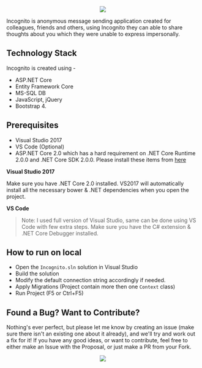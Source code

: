 <p align="center"><img src="https://s9.postimg.cc/aa17j2a0v/LOGO_PROPOSAL_FOR_INCOGNITO.jpg"></p>

Incognito is anonymous message sending application created for colleagues, friends and others, using Incognito they can able to share thoughts about you which they were unable to express impersonally.

## Technology Stack
Incognito is created using - 

 - ASP.NET Core
 - Entity Framework Core
 - MS-SQL DB
 - JavaScript, jQuery
 - Bootstrap 4.

## Prerequisites
 - Visual Studio 2017
 - VS Code (Optional)
 - ASP.NET Core 2.0 which has a hard requirement on .NET Core Runtime 2.0.0 and .NET Core SDK 2.0.0. Please install these items from [here](https://github.com/dotnet/core/blob/master/release-notes/download-archives/2.0.0-download.md)

**Visual Studio 2017**

Make sure you have .NET Core 2.0 installed. VS2017 will automatically install all the necessary bower & .NET dependencies when you open the project.

**VS Code**
> Note: I used full version of Visual Studio, same can be done using VS Code with few extra steps.
> Make sure you have the C# extension & .NET Core Debugger installed.

## How to run on local
-   Open the `Incognito.sln` solution in Visual Studio
-   Build the solution
-   Modify the default connection string accordingly if needed.
-  Apply Migrations (Project contain more then one `Context` class)
-   Run Project (F5 or Ctrl+F5)

## Found a Bug? Want to Contribute?
Nothing's ever perfect, but please let me know by creating an issue (make sure there isn't an existing one about it already), and we'll try and work out a fix for it! If you have any good ideas, or want to contribute, feel free to either make an Issue with the Proposal, or just make a PR from your Fork.


<p align="center"><img src="https://s9.postimg.cc/6qkbpyl7z/LOGO_PROPOSAL_FOR_INCOGNITO_2.jpg"></p>
